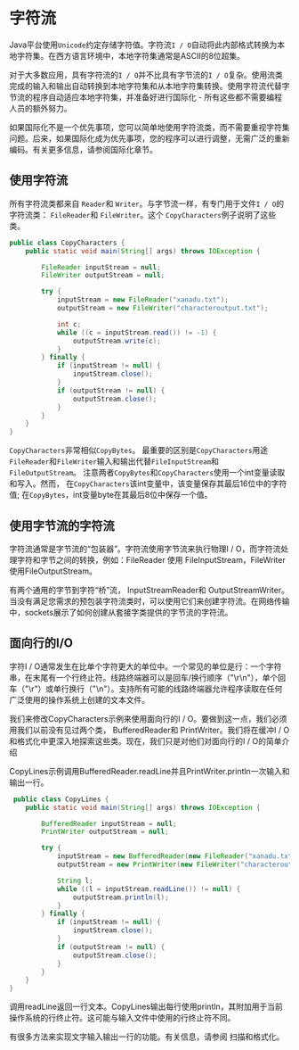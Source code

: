 # 字符流

Java平台使用`Unicode`约定存储字符值。字符流`I / O`自动将此内部格式转换为本地字符集。在西方语言环境中，本地字符集通常是ASCII的8位超集。

对于大多数应用，具有字符流的`I / O`并不比具有字节流的`I / O`复杂。使用流类完成的输入和输出自动转换到本地字符集和从本地字符集转换。使用字符流代替字节流的程序自动适应本地字符集，并准备好进行国际化 - 所有这些都不需要编程人员的额外努力。

如果国际化不是一个优先事项，您可以简单地使用字符流类，而不需要重视字符集问题。后来，如果国际化成为优先事项，您的程序可以进行调整，无需广泛的重新编码。有关更多信息，请参阅国际化章节。

## 使用字符流

所有字符流类都来自 `Reader`和 `Writer`。与字节流一样，有专门用于文件`I / O`的字符流类： `FileReader`和 `FileWriter`。这个 `CopyCharacters`例子说明了这些类。

```java
public class CopyCharacters {
    public static void main(String[] args) throws IOException {

        FileReader inputStream = null;
        FileWriter outputStream = null;

        try {
            inputStream = new FileReader("xanadu.txt");
            outputStream = new FileWriter("characteroutput.txt");

            int c;
            while ((c = inputStream.read()) != -1) {
                outputStream.write(c);
            }
        } finally {
            if (inputStream != null) {
                inputStream.close();
            }
            if (outputStream != null) {
                outputStream.close();
            }
        }
    }
}
```
`CopyCharacters`非常相似`CopyBytes`。
最重要的区别是`CopyCharacters`用途`FileReader`和`FileWriter`输入和输出代替`FileInputStream`和`FileOutputStream`。
注意两者`CopyBytes`和`CopyCharacters`使用一个int变量读取和写入。然而，
在`CopyCharacters`该int变量中，该变量保存其最后16位中的字符值;
在`CopyBytes`，int变量byte在其最后8位中保存一个值。

## 使用字节流的字符流

字符流通常是字节流的“包装器”。字符流使用字节流来执行物理I / O，而字符流处理字符和字节之间的转换，例如：FileReader 使用 FileInputStream，FileWriter使用FileOutputStream。

有两个通用的字节到字符“桥”流， InputStreamReader和 OutputStreamWriter。当没有满足您需求的预包装字符流类时，可以使用它们来创建字符流。在网络传输中，sockets展示了如何创建从套接字类提供的字节流的字符流。

## 面向行的I/O

字符I / O通常发生在比单个字符更大的单位中。一个常见的单位是行：一个字符串，在末尾有一个行终止符。线路终端器可以是回车/换行顺序（"\r\n"），单个回车（"\r"）或单行换行（"\n"）。支持所有可能的线路终端器允许程序读取在任何广泛使用的操作系统上创建的文本文件。

我们来修改CopyCharacters示例来使用面向行的I / O。要做到这一点，我们必须用我们以前没有见过两个类， BufferedReader和 PrintWriter。我们将在缓冲I / O和格式化中更深入地探索这些类。现在，我们只是对他们对面向行的I / O的简单介绍

 CopyLines示例调用BufferedReader.readLine并且PrintWriter.println一次输入和输出一行。
 
```java
 public class CopyLines {
    public static void main(String[] args) throws IOException {

        BufferedReader inputStream = null;
        PrintWriter outputStream = null;

        try {
            inputStream = new BufferedReader(new FileReader("xanadu.txt"));
            outputStream = new PrintWriter(new FileWriter("characteroutput.txt"));

            String l;
            while ((l = inputStream.readLine()) != null) {
                outputStream.println(l);
            }
        } finally {
            if (inputStream != null) {
                inputStream.close();
            }
            if (outputStream != null) {
                outputStream.close();
            }
        }
    }
}
```

调用readLine返回一行文本。CopyLines输出每行使用println，其附加用于当前操作系统的行终止符。这可能与输入文件中使用的行终止符不同。

有很多方法来实现文字输入输出一行的功能。有关信息，请参阅 扫描和格式化。
